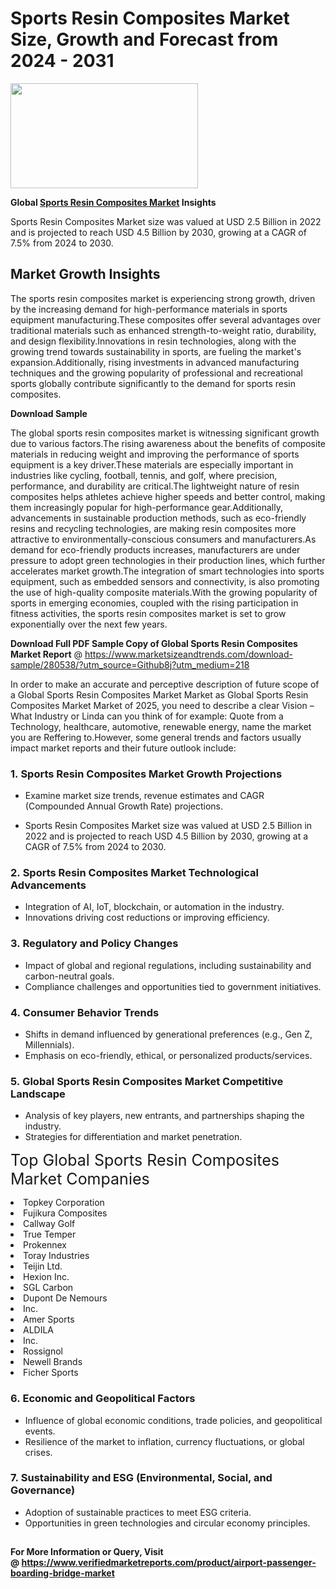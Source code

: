 <H1>Sports Resin Composites Market Size, Growth and Forecast from 2024 - 2031</H1><img class="aligncenter size-medium wp-image-584254" src="https://thirdeyenews.in/wp-content/uploads/2024/09/Global-Market-Research-300x168.jpeg" alt="" width="300" height="168" /><p><strong>Global&nbsp;<a href="https://www.marketsizeandtrends.com/download-sample/280538/?utm_source=Github8j?utm_medium=218">Sports Resin Composites Market</a> Insights</strong></p><p>Sports Resin Composites Market size was valued at USD 2.5 Billion in 2022 and is projected to reach USD 4.5 Billion by 2030, growing at a CAGR of 7.5% from 2024 to 2030.</p><p><h2>Market Growth Insights</h2> <p>The sports resin composites market is experiencing strong growth, driven by the increasing demand for high-performance materials in sports equipment manufacturing.These composites offer several advantages over traditional materials such as enhanced strength-to-weight ratio, durability, and design flexibility.Innovations in resin technologies, along with the growing trend towards sustainability in sports, are fueling the market's expansion.Additionally, rising investments in advanced manufacturing techniques and the growing popularity of professional and recreational sports globally contribute significantly to the demand for sports resin composites.</p> <p><strong>Download Sample</strong></p> <p>The global sports resin composites market is witnessing significant growth due to various factors.The rising awareness about the benefits of composite materials in reducing weight and improving the performance of sports equipment is a key driver.These materials are especially important in industries like cycling, football, tennis, and golf, where precision, performance, and durability are critical.The lightweight nature of resin composites helps athletes achieve higher speeds and better control, making them increasingly popular for high-performance gear.Additionally, advancements in sustainable production methods, such as eco-friendly resins and recycling technologies, are making resin composites more attractive to environmentally-conscious consumers and manufacturers.As demand for eco-friendly products increases, manufacturers are under pressure to adopt green technologies in their production lines, which further accelerates market growth.The integration of smart technologies into sports equipment, such as embedded sensors and connectivity, is also promoting the use of high-quality composite materials.With the growing popularity of sports in emerging economies, coupled with the rising participation in fitness activities, the sports resin composites market is set to grow exponentially over the next few years.</p> <p><span class=""><strong>Download Full PDF Sample Copy of Global Sports Resin Composites Market Report</strong> @ <a href="https://www.marketsizeandtrends.com/download-sample/280538/?utm_source=Github8j?utm_medium=218" target="_blank">https://www.marketsizeandtrends.com/download-sample/280538/?utm_source=Github8j?utm_medium=218</a></span></p><p>In order to make an accurate and perceptive description of future scope of a Global&nbsp;Sports Resin Composites Market Market as Global&nbsp;Sports Resin Composites Market Market of 2025, you need to describe a clear Vision &ndash; What Industry or Linda can you think of for example: Quote from a Technology, healthcare, automotive, renewable energy, name the market you are Reffering to.However, some general trends and factors usually impact market reports and their future outlook include:</p><h3>1.&nbsp;<strong>Sports Resin Composites Market Growth Projections</strong></h3><ul><li>Examine market size trends, revenue estimates and CAGR (Compounded Annual Growth Rate) projections.</li><li><p>Sports Resin Composites Market size was valued at USD 2.5 Billion in 2022 and is projected to reach USD 4.5 Billion by 2030, growing at a CAGR of 7.5% from 2024 to 2030.</p></li></ul><h3>2.&nbsp;<strong>Sports Resin Composites Market Technological Advancements</strong></h3><ul><li>Integration of AI, IoT, blockchain, or automation in the industry.</li><li>Innovations driving cost reductions or improving efficiency.</li></ul><h3>3.&nbsp;<strong>Regulatory and Policy Changes</strong></h3><ul><li>Impact of global and regional regulations, including sustainability and carbon-neutral goals.</li><li>Compliance challenges and opportunities tied to government initiatives.</li></ul><h3>4.&nbsp;<strong>Consumer Behavior Trends</strong></h3><ul><li>Shifts in demand influenced by generational preferences (e.g., Gen Z, Millennials).</li><li>Emphasis on eco-friendly, ethical, or personalized products/services.</li></ul><h3>5.&nbsp;<strong>Global Sports Resin Composites Market Competitive Landscape</strong></h3><ul><li>Analysis of key players, new entrants, and partnerships shaping the industry.</li><li>Strategies for differentiation and market penetration.</li></ul><p data-pm-slice="1 1 []"><span style="color: inherit; font-family: inherit; font-size: 25px;">Top Global Sports Resin Composites Market Companies</span></p><div class="" data-test-id=""><p><li>Topkey Corporation</li><li> Fujikura Composites</li><li> Callway Golf</li><li> True Temper</li><li> Prokennex</li><li> Toray Industries</li><li> Teijin Ltd.</li><li> Hexion Inc.</li><li> SGL Carbon</li><li> Dupont De Nemours</li><li> Inc.</li><li> Amer Sports</li><li> ALDILA</li><li> Inc.</li><li> Rossignol</li><li> Newell Brands</li><li> Ficher Sports</li></p></div><h3>6.&nbsp;<strong>Economic and Geopolitical Factors</strong></h3><ul><li>Influence of global economic conditions, trade policies, and geopolitical events.</li><li>Resilience of the market to inflation, currency fluctuations, or global crises.</li></ul><h3>7.&nbsp;<strong>Sustainability and ESG (Environmental, Social, and Governance)</strong></h3><ul><li>Adoption of sustainable practices to meet ESG criteria.</li><li>Opportunities in green technologies and circular economy principles.</li></ul><h2><strong style="font-size: 14px;">For More Information or Query, Visit @&nbsp;</strong><a style="background-color: #ffffff; font-size: 14px;" href="https://www.marketsizeandtrends.com/report/sports-resin-composites-market/" target="_blank">https://www.verifiedmarketreports.com/product/airport-passenger-boarding-bridge-market</a></h2>